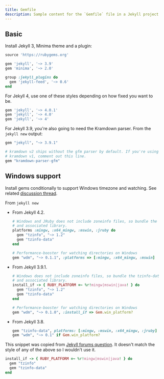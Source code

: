 ```yaml
---
title: Gemfile
description: Sample content for the `Gemfile` file in a Jekyll project.
---
```



## Basic

Install Jekyll 3, Minima theme and a plugin:

```ruby
source 'https://rubygems.org'

gem 'jekyll', '~> 3.9'
gem 'minima', '~> 2.0'

group :jekyll_plugins do
  gem 'jekyll-feed', '~> 0.6'
end
```

For Jekyll 4, use one of these styles depending on how fixed you want to be.

```ruby
gem 'jekyll', '~> 4.0.1'
gem 'jekyll', '~> 4.0'
gem 'jekyll', '~> 4'
```

For Jekyll 3.9, you're also going to need the Kramdown parser. From the `jekyll new` output:

```ruby
gem "jekyll", "~> 3.9.1"

# kramdown v2 ships without the gfm parser by default. If you're using
# kramdown v1, comment out this line.
gem "kramdown-parser-gfm"
```


## Windows support

Install gems conditionally to support Windows timezone and watching. See related [discussion thread](https://github.com/jekyll/jekyll/issues/5935#issuecomment-284198548).

From `jekyll new`

- From Jekyll 4.2.
    ```ruby
    # Windows and JRuby does not include zoneinfo files, so bundle the tzinfo-data gem
    # and associated library.
    platforms :mingw, :x64_mingw, :mswin, :jruby do
      gem "tzinfo", "~> 1.2"
      gem "tzinfo-data"
    end

    # Performance-booster for watching directories on Windows
    gem "wdm", "~> 0.1.1", :platforms => [:mingw, :x64_mingw, :mswin]
    ```
- From Jekyll 3.9.1.
    ```ruby
    # Windows does not include zoneinfo files, so bundle the tzinfo-data gem
    # and associated library.
    install_if -> { RUBY_PLATFORM =~ %r!mingw|mswin|java! } do
      gem "tzinfo", "~> 1.2"
      gem "tzinfo-data"
    end

    # Performance-booster for watching directories on Windows
    gem "wdm", "~> 0.1.0", :install_if => Gem.win_platform?
    ```
- From Jekyll 3.8.
    ```ruby
    gem "tzinfo-data", platforms: [:mingw, :mswin, :x64_mingw, :jruby]
    gem "wdm", "~> 0.1" if Gem.win_platform?
    ```

This snippet was copied from [Jekyll forums question](https://talk.jekyllrb.com/t/plugins-not-working/4846/4). It doesn't match the style of any of the above so I wouldn't use it.

```ruby
install_if -> { RUBY_PLATFORM =~ %r!mingw|mswin|java! } do
  gem "tzinfo"
  gem "tzinfo-data"
end
```
